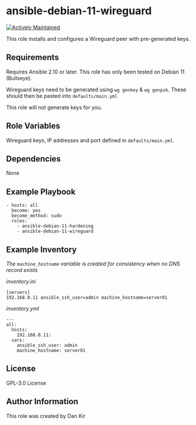 ansible-debian-11-wireguard
==============================
[![Actively Maintained](https://img.shields.io/badge/Maintenance%20Level-Actively%20Maintained-green.svg)](https://gist.github.com/cheerfulstoic/d107229326a01ff0f333a1d3476e068d)

This role installs and configures a Wireguard peer with pre-generated keys.

Requirements
------------
Requires Ansible 2.10 or later. This role has only been tested on Debian 11 (Bullseye).

Wireguard keys need to be generated using `wg genkey` & `wg genpsk`.
These should then be pasted into `defaults/main.yml`

This role will not generate keys for you.

Role Variables
--------------
Wireguard keys, IP addresses and port defined in `defaults/main.yml`.

Dependencies
------------
None

Example Playbook
----------------

    - hosts: all
      become: yes
      become_method: sudo
      roles:
        - ansible-debian-11-hardening
        - ansible-debian-11-wireguard

Example Inventory
-----------------
*The `machine_hostname` variable is created for consistency when no DNS record exists*

*inventory.ini*

    [servers]
    192.168.0.11 ansible_ssh_user=admin machine_hostname=server01

*inventory.yml*

    ---
    all:
      hosts:
        192.168.0.11:
      vars:
        ansible_ssh_user: admin
        machine_hostname: server01

License
-------
GPL-3.0 License

Author Information
------------------
This role was created by Dan Kir
